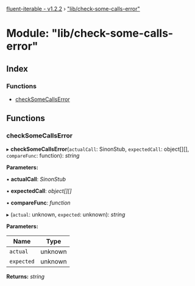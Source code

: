 [fluent-iterable - v1.2.2](../README.md) › ["lib/check-some-calls-error"](_lib_check_some_calls_error_.md)

# Module: "lib/check-some-calls-error"

## Index

### Functions

* [checkSomeCallsError](_lib_check_some_calls_error_.md#checksomecallserror)

## Functions

###  checkSomeCallsError

▸ **checkSomeCallsError**(`actualCall`: SinonStub, `expectedCall`: object[][], `compareFunc`: function): *string*

**Parameters:**

▪ **actualCall**: *SinonStub*

▪ **expectedCall**: *object[][]*

▪ **compareFunc**: *function*

▸ (`actual`: unknown, `expected`: unknown): *string*

**Parameters:**

Name | Type |
------ | ------ |
`actual` | unknown |
`expected` | unknown |

**Returns:** *string*
